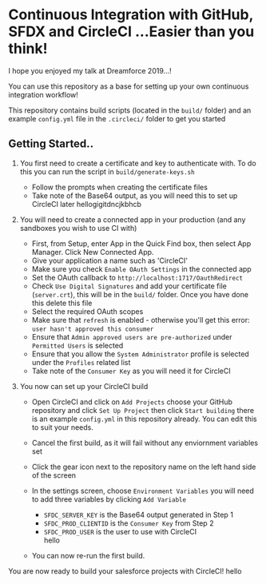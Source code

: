 # Continuous Integration with GitHub, SFDX and CircleCI ...Easier than you think!

I hope you enjoyed my talk at Dreamforce 2019...!

You can use this repository as a base for setting up your own continuous integration workflow!

This repository contains build scripts (located in the `build/` folder) and an example `config.yml` file in the `.circleci/` folder to get you started

## Getting Started..

1. You first need to create a certificate and key to authenticate with. To do this you can run the script in `build/generate-keys.sh`

    * Follow the prompts when creating the certificate files
    * Take note of the Base64 output, as you will need this to set up CircleCI later
hellogigitdncjkbhcb
2. You will need to create a connected app in your production (and any sandboxes you wish to use CI with)

    * First, from Setup, enter App in the Quick Find box, then select App Manager. Click New Connected App.
    * Give your application a name such as 'CircleCI' 
    * Make sure you check `Enable OAuth Settings` in the connected app
    * Set the OAuth callback to `http://localhost:1717/OauthRedirect`
    * Check `Use Digital Signatures` and add your certificate file (`server.crt`), this will be in the `build/` folder. Once you have done this delete this file
    * Select the required OAuth scopes
    * Make sure that `refresh` is enabled - otherwise you'll get this error: `user hasn't approved this consumer`
    * Ensure that `Admin approved users are pre-authorized` under `Permitted Users` is selected
    * Ensure that you allow the `System Administrator` profile is selected under the `Profiles` related list
    * Take note of the `Consumer Key` as you will need it for CircleCI

3. You now can set up your CircleCI build
    
    * Open CircleCI and click on `Add Projects` choose your GitHub repository and click `Set Up Project` then click `Start building` there is an example `config.yml` in this repository already. You can edit this to suit your needs.
    * Cancel the first build, as it will fail without any enviornment variables set
    * Click the gear icon next to the repository name on the left hand side of the screen
    * In the settings screen, choose `Environment Variables` you will need to add three variables by clicking `Add Variable`  


        + `SFDC_SERVER_KEY` is the Base64 output generated in Step 1  
        + `SFDC_PROD_CLIENTID` is the `Consumer Key` from Step 2  
        + `SFDC_PROD_USER` is the user to use with CircleCI  
hello

    * You can now re-run the first build. 

You are now ready to build your salesforce projects with CircleCI!
hello
